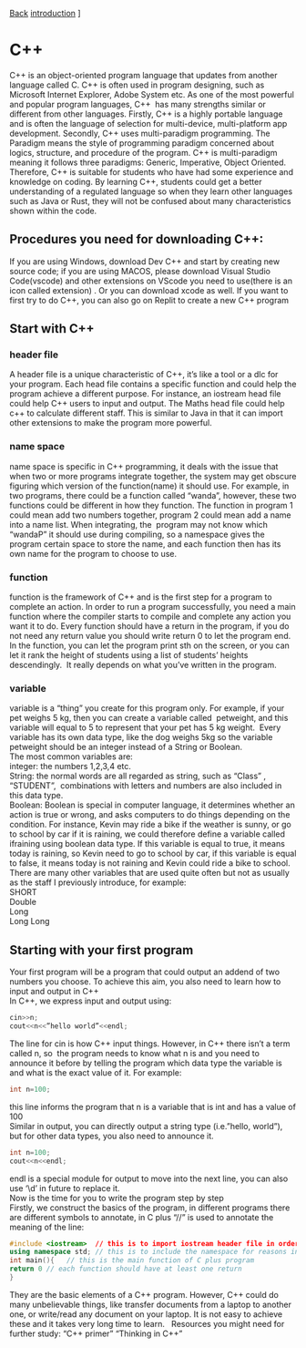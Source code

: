 [Back](./index.html)
[introduction](./c++-introduction.html) ]
# C++
C++ is an object-oriented program language that updates from another language called C. C++ is often used in program designing, such as Microsoft Internet Explorer, Adobe System etc. As one of the most powerful and popular program languages, C++  has many strengths similar or different from other languages. Firstly, C++ is a highly portable language and is often the language of selection for multi-device, multi-platform app development. Secondly, C++ uses multi-paradigm programming. The Paradigm means the style of programming paradigm concerned about logics, structure, and procedure of the program. C++ is multi-paradigm meaning it follows three paradigms: Generic, Imperative, Object Oriented. 
Therefore, C++ is suitable for students who have had some experience and knowledge on coding. By learning C++, students could get a better understanding of a regulated language so when they learn other languages such as Java or Rust, they will not be confused about many characteristics shown within the code.
## Procedures you need for downloading C++:
If you are using Windows, download Dev C++ and start by creating new source code; if you are using MACOS, please download Visual Studio Code(vscode) and other extensions on VScode you need to use(there is an icon called extension) . Or you can download xcode as well. If you want to first try to do C++, you can also go on Replit to create a new C++ program
## Start with C++
### header file
A header file is a unique characteristic of C++, it’s like a tool or a dlc for your program. Each head file contains a specific function and could help the program achieve a different purpose. For instance, an iostream head file could help C++ users to input and output. The Maths head file could help c++ to calculate different staff. This is similar to Java in that it can import other extensions to make the program more powerful.
### name space
name space is specific in C++ programming, it deals with the issue that when two or more programs integrate together, the system may get obscure figuring which version of the function(name) it should use. For example, in two programs, there could be a function called “wanda”, however, these two functions could be different in how they function. The function in program 1 could mean add two numbers together, program 2 could mean add a name into a name list. When integrating, the  program may not know which “wandaP” it should use during compiling, so a namespace gives the program certain space to store the name, and each function then has its own name for the program to choose to use.
### function
function is the framework of C++ and is the first step for a program to complete an action. In order to run a program successfully, you need a main function where the compiler starts to compile and complete any action you want it to do. Every function should have a return in the program, if you do not need any return value you should write return 0 to let the program end. In the function, you can let the program print sth on the screen, or you can let it rank the height of students using a list of students’ heights descendingly.  It really depends on what you’ve written in the program. 
### variable
variable is a “thing” you create for this program only. For example, if your pet weighs 5 kg, then you can create a variable called  petweight, and this variable will equal to 5 to represent that your pet has 5 kg weight.  Every variable has its own data type, like the dog weighs 5kg so the variable petweight should be an integer instead of a String or Boolean.  
The most common variables are:  
integer: the numbers 1,2,3,4 etc.  
String: the normal words are all regarded as string, such as “Class” , “STUDENT”,  combinations with letters and numbers are also included in this data type.  
Boolean: Boolean is special in computer language, it determines whether an action is true or wrong, and asks computers to do things depending on the condition. For instance, Kevin may ride a bike if the weather is sunny, or go to school by car if it is raining, we could therefore define a variable called ifraining using boolean data type. If this variable is equal to true, it means today is raining, so Kevin need to go to school by car, if this variable is equal to false, it means today is not raining and Kevin could ride a bike to school.  
There are many other variables that are used quite often but not as usually as the staff I previously introduce, for example:  
SHORT   
Double  
Long   
Long Long  
## Starting with your first program
Your first program will be a program that could output an addend of two numbers you choose. To achieve this aim, you also need to learn how to input and output in C++   
In C++, we express input and output using:  
```C++
cin>>n;  
cout<<n<<”hello world”<<endl;
```
The line for cin is how C++ input things. However, in C++ there isn’t a term called n, so  the program needs to know what n is and you need to announce it before by telling the program which data type the variable is and what is the exact value of it. For example:
```C++
int n=100;
```
this line informs the program that n is a variable that is int and has a value of 100  
Similar in output, you can directly output a string type (i.e.”hello, world”), but for other data types, you also need to announce it. 
```C++
int n=100;
cout<<n<<endl;
```
endl is a special module for output to move into the next line, you can also use ‘\d’ in future to replace it.  
Now is the time for you to write the program step by step  
Firstly, we construct the basics of the program, in different programs there are different symbols to annotate, in C plus “//” is used to annotate the meaning of the line:
```C++
#include <iostream>  // this is to import iostream header file in order to input or output things
using namespace std; // this is to include the namespace for reasons in namespace section
int main(){   // this is the main function of C plus program 
return 0 // each function should have at least one return
}
```
They are the basic elements of a C++ program. However, C++ could do many unbelievable things, like transfer documents from a laptop to another one, or write/read any document on your laptop. It is not easy to achieve these and it takes very long time to learn.   
Resources you might need for further study:
“C++ primer”
“Thinking in C++”


